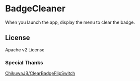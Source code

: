 # BadgeCleaner
When you launch the app, display the menu to clear the badge.
  
## License
Apache v2 License
  
### Special Thanks
[ChikuwaJB/ClearBadgeFlipSwitch](https://github.com/ChikuwaJB/ClearBadgeFlipSwitch "ChikuwaJB/ClearBadgeFlipSwitch")
